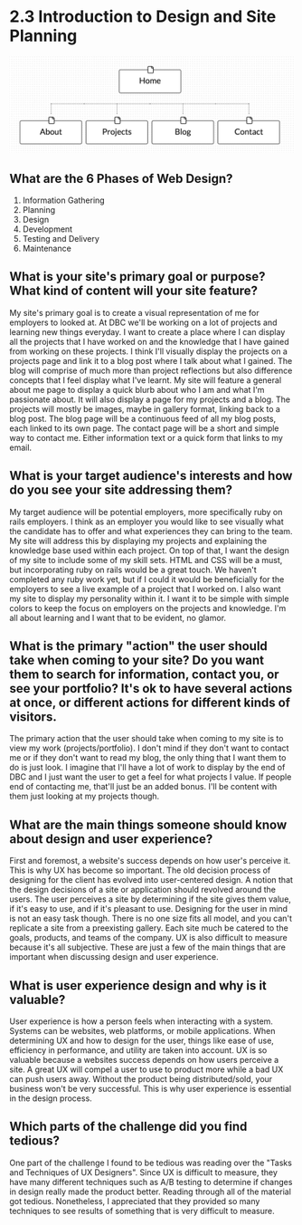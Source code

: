 # 2.3 Introduction to Design and Site Planning

![Site Map](imgs/site-map.png)

## What are the 6 Phases of Web Design?
1. Information Gathering
2. Planning
3. Design
4. Development
5. Testing and Delivery
6. Maintenance

## What is your site's primary goal or purpose? What kind of content will your site feature?
My site's primary goal is to create a visual representation of me for employers to looked at. At DBC we'll be working on a lot of projects and learning new things everyday. I want to create a place where I can display all the projects that I have worked on and the knowledge that I have gained from working on these projects. I think I'll visually display the projects on a projects page and link it to a blog post where I talk about what I gained. The blog will comprise of much more than project reflections but also difference concepts that I feel display what I've learnt.
My site will feature a general about me page to display a quick blurb about who I am and what I'm passionate about. It will also display a page for my projects and a blog. The projects will mostly be images, maybe in gallery format, linking back to a blog post. The blog page will be a continuous feed of all my blog posts, each linked to its own page. The contact page will be a short and simple way to contact me. Either information text or a quick form that links to my email.

## What is your target audience's interests and how do you see your site addressing them?
My target audience will be potential employers, more specifically ruby on rails employers. I think as an employer you would like to see visually what the candidate has to offer and what experiences they can bring to the team. My site will address this by displaying my projects and explaining the knowledge base used within each project. On top of that, I want the design of my site to include some of my skill sets. HTML and CSS will be a must, but incorporating ruby on rails would be a great touch. We haven't completed any ruby work yet, but if I could it would be beneficially for the employers to see a live example of a project that I worked on.
I also want my site to display my personality within it. I want it to be simple with simple colors to keep the focus on employers on the projects and knowledge. I'm all about learning and I want that to be evident, no glamor. 

## What is the primary "action" the user should take when coming to your site? Do you want them to search for information, contact you, or see your portfolio? It's ok to have several actions at once, or different actions for different kinds of visitors.
The primary action that the user should take when coming to my site is to view my work (projects/portfolio). I don't mind if they don't want to contact me or if they don't want to read my blog, the only thing that I want them to do is just look. I imagine that I'll have a lot of work to display by the end of DBC and I just want the user to get a feel for what projects I value. If people end of contacting me, that'll just be an added bonus. I'll be content with them just looking at my projects though.

## What are the main things someone should know about design and user experience?
First and foremost, a website's success depends on how user's perceive it. This is why UX has become so important. The old decision process of designing for the client has evolved into user-centered design. A notion that the design decisions of a site or application should revolved around the users. The user perceives a site by determining if the site gives them value, if it's easy to use, and if it's pleasant to use. Designing for the user in mind is not an easy task though. There is no one size fits all model, and you can't replicate a site from a preexisting gallery. Each site much be catered to the goals, products, and teams of the company. UX is also difficult to measure because it's all subjective. These are just a few of the main things that are important when discussing design and user experience.

## What is user experience design and why is it valuable? 
User experience is how a person feels when interacting with a system. Systems can be websites, web platforms, or mobile applications. When determining UX and how to design for the user, things like ease of use, efficiency in performance, and utility are taken into account.
UX is so valuable because a websites success depends on how users perceive a site. A great UX will compel a user to use to product more while a bad UX can push users away. Without the product being distributed/sold, your business won't be very successful. This is why user experience is essential in the design process.

## Which parts of the challenge did you find tedious?
One part of the challenge I found to be tedious was reading over the "Tasks and Techniques of UX Designers". Since UX is difficult to measure, they have many different techniques such as A/B testing to determine if changes in design really made the product better. Reading through all of the material got tedious. Nonetheless, I appreciated that they provided so many techniques to see results of something that is very difficult to measure. 